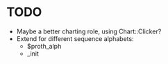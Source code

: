 TODO
=====

* Maybe a better charting role, using Chart::Clicker?
* Extend for different sequence alphabets:
   * $proth_alph
   * _init
